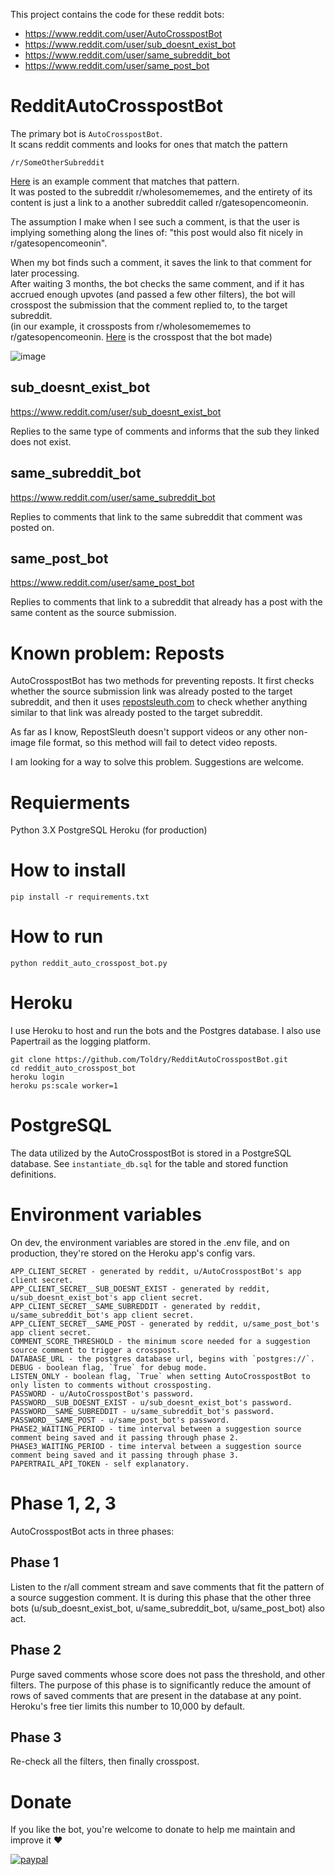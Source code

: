 This project contains the code for these reddit bots:
- https://www.reddit.com/user/AutoCrosspostBot
- https://www.reddit.com/user/sub_doesnt_exist_bot
- https://www.reddit.com/user/same_subreddit_bot
- https://www.reddit.com/user/same_post_bot


# RedditAutoCrosspostBot

The primary bot is `AutoCrosspostBot`.\
It scans reddit comments and looks for ones that match the pattern 

`/r/SomeOtherSubreddit`

[Here](https://www.reddit.com/r/wholesomememes/comments/mf5t0p/support_others/gslt8bq/) is an example comment that matches that pattern.\
It was posted to the subreddit r/wholesomememes, and the entirety of its content is just a link to a another subreddit called r/gatesopencomeonin.

The assumption I make when I see such a comment, is that the user is implying something along the lines of: "this post would also fit nicely in r/gatesopencomeonin".

When my bot finds such a comment, it saves the link to that comment for later processing.\
After waiting 3 months, the bot checks the same comment, and if it has accrued enough upvotes (and passed a few other filters), the bot will crosspost the submission that the comment replied to, to the target subreddit.\
(in our example, it crossposts from r/wholesomememes to r/gatesopencomeonin. [Here](https://www.reddit.com/r/gatesopencomeonin/comments/o8gm9a/support_others/h34sbsr/) is the crosspost that the bot made)




<!--
[<img src="https://user-images.githubusercontent.com/7353619/127110170-d20f6993-ad4c-4724-bc91-f5312cb39083.png">](https://www.reddit.com/r/gatesopencomeonin/comments/o8gm9a/support_others/h34sbsr/)
-->


![image](https://user-images.githubusercontent.com/7353619/202482938-dcf929f4-df8f-4394-8fc4-c07a3f17e943.png)



## sub_doesnt_exist_bot
https://www.reddit.com/user/sub_doesnt_exist_bot

Replies to the same type of comments and informs that the sub they linked does not exist.


## same_subreddit_bot
https://www.reddit.com/user/same_subreddit_bot

Replies to comments that link to the same subreddit that comment was posted on.

## same_post_bot
https://www.reddit.com/user/same_post_bot

Replies to comments that link to a subreddit that already has a post with the same content as the source submission.

# Known problem: Reposts
AutoCrosspostBot has two methods for preventing reposts. It first checks whether the source submission link was already posted to the target subreddit, and then it uses [repostsleuth.com](https://www.repostsleuth.com) to check whether anything similar to that link was already posted to the target subreddit.

As far as I know, RepostSleuth doesn't support videos or any other non-image file format, so this method will fail to detect video reposts.

I am looking for a way to solve this problem. Suggestions are welcome.

# Requierments
Python 3.X
PostgreSQL
Heroku (for production)

# How to install 
`pip install -r requirements.txt`

# How to run
`python reddit_auto_crosspost_bot.py`


# Heroku
I use Heroku to host and run the bots and the Postgres database. I also use Papertrail as the logging platform.

```
git clone https://github.com/Toldry/RedditAutoCrosspostBot.git
cd reddit_auto_crosspost_bot
heroku login
heroku ps:scale worker=1
```

# PostgreSQL
The data utilized by the AutoCrosspostBot is stored in a PostgreSQL database.
See `instantiate_db.sql` for the table and stored function definitions.

# Environment variables
On dev, the environment variables are stored in the .env file, and on production, they're stored on the Heroku app's config vars.
```
APP_CLIENT_SECRET - generated by reddit, u/AutoCrosspostBot's app client secret.
APP_CLIENT_SECRET__SUB_DOESNT_EXIST - generated by reddit, u/sub_doesnt_exist_bot's app client secret.
APP_CLIENT_SECRET__SAME_SUBREDDIT - generated by reddit, u/same_subreddit_bot's app client secret.
APP_CLIENT_SECRET__SAME_POST - generated by reddit, u/same_post_bot's app client secret.
COMMENT_SCORE_THRESHOLD - the minimum score needed for a suggestion source comment to trigger a crosspost.
DATABASE_URL - the postgres database url, begins with `postgres://`.
DEBUG - boolean flag, `True` for debug mode.
LISTEN_ONLY - boolean flag, `True` when setting AutoCrosspostBot to only listen to comments without crossposting.
PASSWORD - u/AutoCrosspostBot's password.
PASSWORD__SUB_DOESNT_EXIST - u/sub_doesnt_exist_bot's password.
PASSWORD__SAME_SUBREDDIT - u/same_subreddit_bot's password.
PASSWORD__SAME_POST - u/same_post_bot's password.
PHASE2_WAITING_PERIOD - time interval between a suggestion source comment being saved and it passing through phase 2.
PHASE3_WAITING_PERIOD - time interval between a suggestion source comment being saved and it passing through phase 3.
PAPERTRAIL_API_TOKEN - self explanatory.
```

# Phase 1, 2, 3
AutoCrosspostBot acts in three phases:
## Phase 1
Listen to the r/all comment stream and save comments that fit the pattern of a source suggestion comment.
It is during this phase that the other three bots (u/sub_doesnt_exist_bot, u/same_subreddit_bot, u/same_post_bot) also act.
## Phase 2
Purge saved comments whose score does not pass the threshold, and other filters. The purpose of this phase is to significantly reduce the amount of rows of saved comments that are present in the database at any point. Heroku's free tier limits this number to 10,000 by default.
## Phase 3
Re-check all the filters, then finally crosspost.

# Donate
If you like the bot, you're welcome to donate to help me maintain and improve it ❤

[![paypal](https://www.paypalobjects.com/en_US/i/btn/btn_donateCC_LG.gif)](https://www.paypal.com/cgi-bin/webscr?cmd=_s-xclick&hosted_button_id=FBQP2PLKZJ988)
